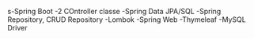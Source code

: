 s-Spring Boot
-2 COntroller classe
-Spring Data JPA/SQL
-Spring Repository, CRUD Repository
-Lombok
-Spring Web
-Thymeleaf
-MySQL Driver
